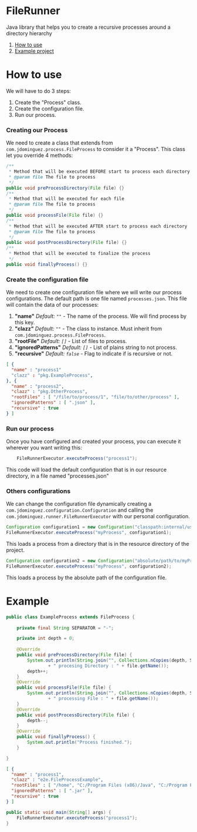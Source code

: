 # FileRunner
Java library that helps you to create a recursive processes around a directory hierarchy
1. [How to use](GUIDE.md)
2. [Example project](EXAMPLE.md)

# How to use
We will have to do 3 steps:
1. Create the "Process" class.
2. Create the configuration file.
3. Run our process.

### Creating our Process
We need to create a class that extends from ``com.jdominguez.process.FileProcess`` to consider it a "Process".
This class let you override 4 methods:

```java
/**
 * Method that will be executed BEFORE start to process each directory
 * @param file The file to process
 */
public void preProcessDirectory(File file) {}
/**
 * Method that will be executed for each file
 * @param file The file to process
 */
public void processFile(File file) {}
/**
 * Method that will be executed AFTER start to process each directory
 * @param file The file to process
 */
public void postProcessDirectory(File file) {}
/**
 * Method that will be executed to finalize the process
 */
public void finallyProcess() {}
```

### Create the configuration file
We need to create one configuration file where we will write our process configurations. The default path is one file named ``processes.json``. This file will contain the data of our processes:
1. **"name"** _Default: ```""```_ - The name of the process. We will find process by this key.
2. **"clazz"** _Default: ```""```_ - The class to instance. Must inherit from ``com.jdominguez.process.FileProcess``.
3. **"rootFile"** _Default: ```[]```_ - List of files to process.
4. **"ignoredPatterns"** _Default: ```[]```_ - List of plains string to not process.
5. **"recursive"** _Default: ```false```_ - Flag to indicate if is recursive or not.
```json
[ {
  "name" : "process1"
  "clazz" : "pkg.ExampleProcess",
}, {
  "name" : "process2",
  "clazz" : "pkg.OtherProcess",
  "rootFiles" : [ "/file/to/process/1", "file/to/other/process" ],
  "ignoredPatterns" : [ ".json" ],
  "recursive" : true
} ]
```

### Run our process
Once you have configured and created your process, you can execute it wherever you want writing this:
```java
	FileRunnerExecutor.executeProcess("process1");
```
This code will load the default configuration that is in our resource directory, in a file named "processes.json"

### Others configurations
We can change the configuration file dynamically creating a ``com.jdominguez.configuration.Configuration`` and calling the ``com.jdominguez.runner.FileRunnerExecutor`` with our personal configuration.

```java
Configuration configuration1 = new Configuration("classpath:internal/user/directory/myProcesses.json");
FileRunnerExecutor.executeProcess("myProcess", configuration1);
```
This loads a process from a directory that is in the resource directory of the project.

```java
Configuration configuration2 = new Configuration("absolute/path/to/myProcesses.json");
FileRunnerExecutor.executeProcess("myProcess", configuration2);
```
This loads a process by the absolute path of the configuration file.

# Example
```java
public class ExampleProcess extends FileProcess {
	
	private final String SEPARATOR = "-";

	private int depth = 0;
	
	@Override
	public void preProcessDirectory(File file) {
		System.out.println(String.join("", Collections.nCopies(depth, SEPARATOR)) 
				+ " procesing Directory : " + file.getName());
		depth++;
	}
	@Override
	public void processFile(File file) {
		System.out.println(String.join("", Collections.nCopies(depth, SEPARATOR)) 
				+ " processing File : " + file.getName());
	}
	@Override
	public void postProcessDirectory(File file) {
		depth--;
	}
	@Override
	public void finallyProcess() {
		System.out.println("Process finished.");
	}

}
```
```json
[ {
  "name" : "process1",
  "clazz" : "e2e.FileProcessExample",
  "rootFiles" : [ "/home", "C:/Program Files (x86)/Java", "C:/Program Files/Java" ],
  "ignoredPatterns" : [ ".jar" ],
  "recursive" : true
} ]
```
```java
public static void main(String[] args) {
	FileRunnerExecutor.executeProcess("process1");
}
```